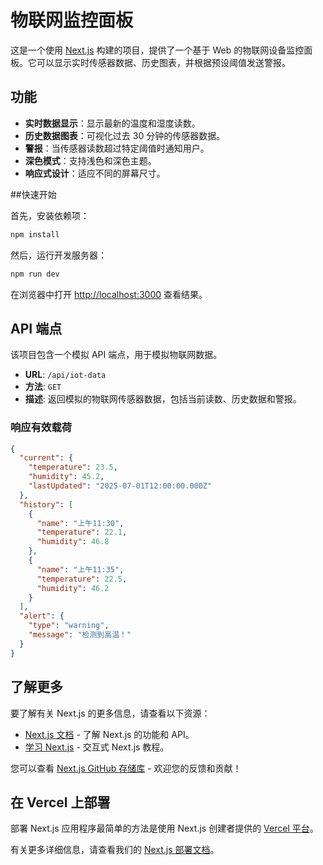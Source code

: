 # 物联网监控面板

这是一个使用 [Next.js](https://nextjs.org/) 构建的项目，提供了一个基于 Web 的物联网设备监控面板。它可以显示实时传感器数据、历史图表，并根据预设阈值发送警报。

## 功能

- **实时数据显示**：显示最新的温度和湿度读数。
- **历史数据图表**：可视化过去 30 分钟的传感器数据。
- **警报**：当传感器读数超过特定阈值时通知用户。
- **深色模式**：支持浅色和深色主题。
- **响应式设计**：适应不同的屏幕尺寸。

##快速开始

首先，安装依赖项：

```bash
npm install
```

然后，运行开发服务器：

```bash
npm run dev
```

在浏览器中打开 [http://localhost:3000](http://localhost:3000) 查看结果。

## API 端点

该项目包含一个模拟 API 端点，用于模拟物联网数据。

- **URL**: `/api/iot-data`
- **方法**: `GET`
- **描述**: 返回模拟的物联网传感器数据，包括当前读数、历史数据和警报。

### 响应有效载荷

```json
{
  "current": {
    "temperature": 23.5,
    "humidity": 45.2,
    "lastUpdated": "2025-07-01T12:00:00.000Z"
  },
  "history": [
    {
      "name": "上午11:30",
      "temperature": 22.1,
      "humidity": 46.8
    },
    {
      "name": "上午11:35",
      "temperature": 22.5,
      "humidity": 46.2
    }
  ],
  "alert": {
    "type": "warning",
    "message": "检测到高温！"
  }
}
```

## 了解更多

要了解有关 Next.js 的更多信息，请查看以下资源：

- [Next.js 文档](https://nextjs.org/docs) - 了解 Next.js 的功能和 API。
- [学习 Next.js](https://nextjs.org/learn) - 交互式 Next.js 教程。

您可以查看 [Next.js GitHub 存储库](https://github.com/vercel/next.js) - 欢迎您的反馈和贡献！

## 在 Vercel 上部署

部署 Next.js 应用程序最简单的方法是使用 Next.js 创建者提供的 [Vercel 平台](https://vercel.com/new?utm_medium=default-template&filter=next.js&utm_source=create-next-app&utm_campaign=create-next-app-readme)。

有关更多详细信息，请查看我们的 [Next.js 部署文档](https://nextjs.org/docs/app/building-your-application/deploying)。
